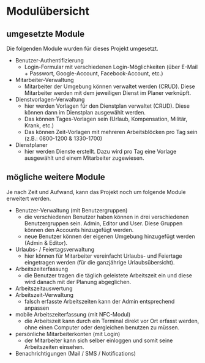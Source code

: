# Modulübersicht

## umgesetzte Module

Die folgenden Module wurden für dieses Projekt umgesetzt.

- Benutzer-Authentifizierung   
    - Login-Formular mit verschiedenen Login-Möglichkeiten (über E-Mail + Passwort, Google-Account, Facebook-Account, etc.)
- Mitarbeiter-Verwaltung
    - Mitarbeiter der Umgebung können verwaltet werden (CRUD). Diese Mitarbeiter werden mit dem jeweiligen Dienst im Planer verknüpft.
- Dienstvorlagen-Verwaltung
    - hier werden Vorlagen für den Dienstplan verwaltet (CRUD). Diese können dann im Dienstplan ausgewählt werden. 
    - Das können Tages-Vorlagen sein (Urlaub, Kompensation, Militär, Krank, etc.)
    - Das können Zeit-Vorlagen mit mehreren Arbeitsblöcken pro Tag sein (z.B.: 0800-1200 & 1330-1700)
- Dienstplaner
    - hier werden Dienste erstellt. Dazu wird pro Tag eine Vorlage ausgewählt und einem Mitarbeiter zugewiesen.

## mögliche weitere Module

Je nach Zeit und Aufwand, kann das Projekt noch um folgende Module erweitert werden.

- Benutzer-Verwaltung (mit Benutzergruppen)
    - die verschiedenen Benutzer haben können in drei verschiedenen Benutzergruppen sein. Admin, Editor und User. Diese Gruppen können den Accounts hinzugefügt werden.
    - neue Benutzer können der eigenen Umgebung hinzugefügt werden (Admin & Editor).
- Urlaubs- / Feiertagsverwaltung
    - hier können für Mitarbeiter vereinfacht Urlaubs- und Feiertage eingetragen werden (für die ganzjährige Urlaubsübersicht).
- Arbeitszeiterfassung
    - die Benutzer tragen die täglich geleistete Arbeitszeit ein und diese wird danach mit der Planung abgeglichen.
- Arbeitszeitauswertung
- Arbeitszeit-Verwaltung
    - falsch erfasste Arbeitszeiten kann der Admin entsprechend anpassen
- mobile Arbeitszeiterfassung (mit NFC-Modul)
    - die Arbeitszeit kann durch ein Terminal direkt vor Ort erfasst werden, ohne einen Computer oder dergleichen benutzen zu müssen.
- persönliche Mitarbeiterkonten (mit Login)
    - der Mitarbeiter kann sich selber einloggen und somit seine Arbeitszeiten einsehen.
- Benachrichtigungen (Mail / SMS / Notifications)